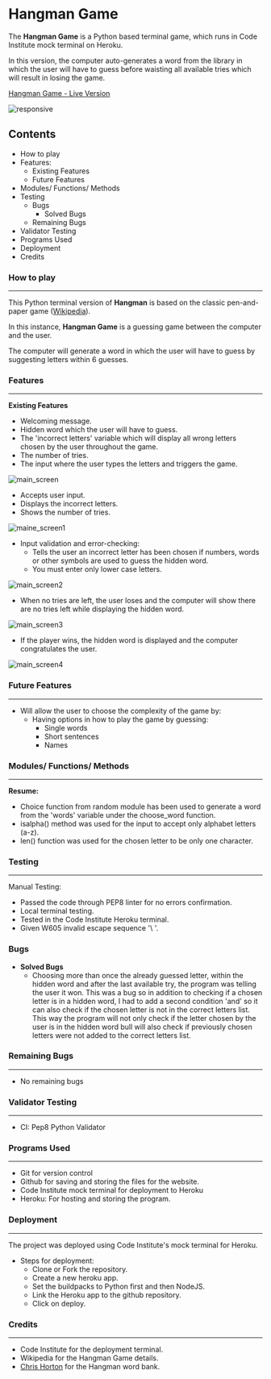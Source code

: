 # **Hangman Game**

The **Hangman Game** is a Python based terminal game, which runs in Code Institute mock terminal on Heroku.

In this version, the computer auto-generates a word from the library in which the user will have to guess before waisting all available tries which will result in losing the game.

[Hangman Game - Live Version](https://hangman-game-p3-python.herokuapp.com/)

![responsive](/assets/screenshots/responsive.png)

## **Contents**

- How to play
- Features:
  - Existing Features
  - Future Features
- Modules/ Functions/ Methods
- Testing
  - Bugs
    - Solved Bugs
  - Remaining Bugs
- Validator Testing
- Programs Used
- Deployment
- Credits

### **How to play**
---

This Python terminal version of **Hangman** is based on the classic pen-and-paper game ([Wikipedia](https://en.wikipedia.org/wiki/Hangman_(game))).  

In this instance, **Hangman Game** is a guessing game between the computer and the user.  

The computer will generate a word in which the user will have to guess by suggesting letters within 6 guesses.  

### **Features**
---

**Existing Features**

- Welcoming message.
- Hidden word which the user will have to guess.
- The 'incorrect letters' variable which will display all wrong letters chosen by the user throughout the game.
- The number of tries.
- The input where the user types the letters and triggers the game. 

![main_screen](/assets/screenshots/main_screen.png) 

- Accepts user input.
- Displays the incorrect letters.
- Shows the number of tries. 

![maine_screen1](/assets/screenshots/main_screen1.png)


- Input validation and error-checking:
  - Tells the user an incorrect letter has been chosen if numbers, words or other symbols are used to guess the hidden word.
  - You must enter only lower case letters.

![main_screen2](/assets/screenshots/main_screen2.png)

- When no tries are left, the user loses and the computer will show there are no tries left while displaying the hidden word.

![main_screen3](/assets/screenshots/main_screen3.png)

- If the player wins, the hidden word is displayed and the computer congratulates the user.

![main_screen4](/assets/screenshots/main_screen4.png)

### **Future Features**
---

- Will allow the user to choose the complexity of the game by:
  - Having options in how to play the game by guessing:
    - Single words
    - Short sentences
    - Names

### **Modules/ Functions/ Methods**
---
**Resume:**

- Choice function from random module has been used to generate a word from the 'words' variable under the choose_word function.
- isalpha() method was used for the input to accept only alphabet letters (a-z).
- len() function was used for the chosen letter to be only one character.

### **Testing**
---

Manual Testing:

- Passed the code through PEP8 linter for no errors confirmation.
- Local terminal testing.
- Tested in the Code Institute Heroku terminal.
- Given W605 invalid escape sequence '\ '.

### **Bugs**

  - **Solved Bugs**
    - Choosing more than once the already guessed letter, within the hidden word and after the last available try, the program was telling the user it won. This was a bug so in addition to checking if a chosen letter is in a hidden word, I had to add a second condition 'and' so it can also check if the chosen letter is not in the correct letters list. This way the program will not only check if the letter chosen by the user is in the hidden word bull will also check if previously chosen letters were not added to the correct letters list.

### **Remaining Bugs**
---
 - No remaining bugs

### **Validator Testing**
---

- CI: Pep8 Python Validator

### **Programs Used**
---

- Git for version control
- Github for saving and storing the files for the website.
- Code Institute mock terminal for deployment to Heroku
- Heroku: For hosting and storing the program.


### **Deployment**
---
The project was deployed using Code Institute's mock terminal for Heroku.
- Steps for deployment:
  - Clone or Fork the repository.
  - Create a new heroku app.
  - Set the buildpacks to Python first and then NodeJS.
  - Link the Heroku app to the github repository.
  - Click on deploy.

### **Credits**
---

- Code Institute for the deployment terminal.
- Wikipedia for the Hangman Game details.
- [Chris Horton](https://gist.github.com/chrishorton) for the Hangman word bank.

